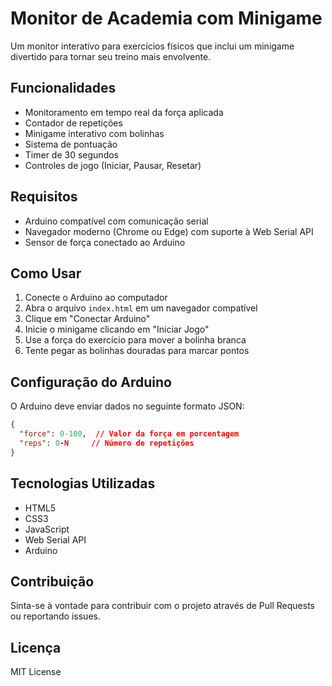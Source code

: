 # Monitor de Academia com Minigame

Um monitor interativo para exercícios físicos que inclui um minigame divertido para tornar seu treino mais envolvente.

## Funcionalidades

- Monitoramento em tempo real da força aplicada
- Contador de repetições
- Minigame interativo com bolinhas
- Sistema de pontuação
- Timer de 30 segundos
- Controles de jogo (Iniciar, Pausar, Resetar)

## Requisitos

- Arduino compatível com comunicação serial
- Navegador moderno (Chrome ou Edge) com suporte à Web Serial API
- Sensor de força conectado ao Arduino

## Como Usar

1. Conecte o Arduino ao computador
2. Abra o arquivo `index.html` em um navegador compatível
3. Clique em "Conectar Arduino"
4. Inicie o minigame clicando em "Iniciar Jogo"
5. Use a força do exercício para mover a bolinha branca
6. Tente pegar as bolinhas douradas para marcar pontos

## Configuração do Arduino

O Arduino deve enviar dados no seguinte formato JSON:

```json
{
  "force": 0-100,  // Valor da força em porcentagem
  "reps": 0-N     // Número de repetições
}
```

## Tecnologias Utilizadas

- HTML5
- CSS3
- JavaScript
- Web Serial API
- Arduino

## Contribuição

Sinta-se à vontade para contribuir com o projeto através de Pull Requests ou reportando issues.

## Licença

MIT License